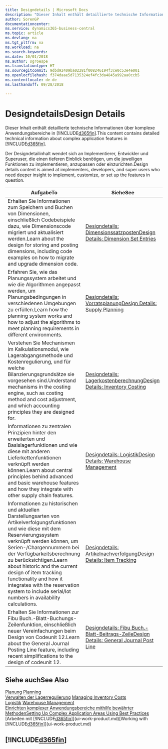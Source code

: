 ```yaml
---
title: Designdetails | Microsoft Docs
description: "Dieser Inhalt enthält detaillierte technische Informationen über komplexe Anwendungsbereiche in  Business Central."
author: SorenGP
documentationcenter: 
ms.service: dynamics365-business-central
ms.topic: article
ms.devlang: na
ms.tgt_pltfrm: na
ms.workload: na
ms.search.keywords: 
ms.date: 10/01/2018
ms.author: sgroespe
ms.translationtype: HT
ms.sourcegitcommit: 9dbd92409ba02281f008246194f3ce0c53e4e001
ms.openlocfilehash: f374daae5d7135324ef4fc3da4845a992aa0ccb5
ms.contentlocale: de-de
ms.lasthandoff: 09/28/2018

---
```

# <a name="design-details"></a><span data-ttu-id="c31e2-103">Designdetails</span><span class="sxs-lookup"><span data-stu-id="c31e2-103">Design Details</span></span>
<span data-ttu-id="c31e2-104">Dieser Inhalt enthält detaillierte technische Informationen über komplexe Anwendungsbereiche in [!INCLUDE[d365fin](includes/d365fin_md.md)].</span><span class="sxs-lookup"><span data-stu-id="c31e2-104">This content contains detailed technical information about complex application features in [!INCLUDE[d365fin](includes/d365fin_md.md)].</span></span>  

 <span data-ttu-id="c31e2-105">Der Designdetailinhalt wendet sich an Implementierer, Entwickler und Superuser, die einen tieferen Einblick benötigen, um die jeweiligen Funktionen zu implementieren, anzupassen oder einzurichten.</span><span class="sxs-lookup"><span data-stu-id="c31e2-105">Design details content is aimed at implementers, developers, and super users who need deeper insight to implement, customize, or set up the features in question.</span></span>  

|<span data-ttu-id="c31e2-106">**Aufgabe**</span><span class="sxs-lookup"><span data-stu-id="c31e2-106">**To**</span></span>|<span data-ttu-id="c31e2-107">**Siehe**</span><span class="sxs-lookup"><span data-stu-id="c31e2-107">**See**</span></span>|  
|------------|-------------|  
|<span data-ttu-id="c31e2-108">Erhalten Sie Informationen zum Speichern und Buchen von Dimensionen, einschließlich Codebeispiele dazu, wie Dimensionscode migriert und aktualisiert werden.</span><span class="sxs-lookup"><span data-stu-id="c31e2-108">Learn about the design for storing and posting dimensions, including code examples on how to migrate and upgrade dimension code.</span></span>|[<span data-ttu-id="c31e2-109">Designdetails: Dimensionssatzposten</span><span class="sxs-lookup"><span data-stu-id="c31e2-109">Design Details: Dimension Set Entries</span></span>](design-details-dimension-set-entries.md)|  
|<span data-ttu-id="c31e2-110">Erfahren Sie, wie das Planungssystem arbeitet und wie die Algorithmen angepasst werden, um Planungsbedingungen in verschiedenen Umgebungen zu erfüllen.</span><span class="sxs-lookup"><span data-stu-id="c31e2-110">Learn how the planning system works and how to adjust the algorithms to meet planning requirements in different environments.</span></span>|[<span data-ttu-id="c31e2-111">Designdetails: Vorratsplanung</span><span class="sxs-lookup"><span data-stu-id="c31e2-111">Design Details: Supply Planning</span></span>](design-details-supply-planning.md)|  
|<span data-ttu-id="c31e2-112">Verstehen Sie Mechanismen im Kalkulationsmodul, wie Lagerabgangsmethode und Kostenregulierung, und für welche Bilanzierungsgrundsätze sie vorgesehen sind.</span><span class="sxs-lookup"><span data-stu-id="c31e2-112">Understand mechanisms in the costing engine, such as costing method and cost adjustment, and which accounting principles they are designed for.</span></span>|[<span data-ttu-id="c31e2-113">Designdetails: Lagerkostenberechnung</span><span class="sxs-lookup"><span data-stu-id="c31e2-113">Design Details: Inventory Costing</span></span>](design-details-inventory-costing.md)|  
|<span data-ttu-id="c31e2-114">Informationen zu zentralen Prinzipien hinter den erweiterten und Basislagerfunktionen und wie diese mit anderen Lieferkettenfunktionen verknüpft werden können.</span><span class="sxs-lookup"><span data-stu-id="c31e2-114">Learn about central principles behind advanced and basic warehouse features and how they integrate with other supply chain features.</span></span>|[<span data-ttu-id="c31e2-115">Designdetails: Logistik</span><span class="sxs-lookup"><span data-stu-id="c31e2-115">Design Details: Warehouse Management</span></span>](design-details-warehouse-management.md)|  
|<span data-ttu-id="c31e2-116">Informationen zu historischen und aktuellen Darstellungsarten von Artikelverfolgungsfunktionen und wie diese mit dem Reservierungssystem verknüpft werden können, um Serien-/Chargennummern bei der Verfügbarkeitsberechnung zu berücksichtigen.</span><span class="sxs-lookup"><span data-stu-id="c31e2-116">Learn about historic and the current design of item tracking functionality and how it integrates with the reservation system to include serial/lot numbers in availability calculations.</span></span>|[<span data-ttu-id="c31e2-117">Designdetails: Artikelnachverfolgung</span><span class="sxs-lookup"><span data-stu-id="c31e2-117">Design Details: Item Tracking</span></span>](design-details-item-tracking.md)|  
|<span data-ttu-id="c31e2-118">Erhalten Sie Informationen zur Fibu Buch.-Blatt-Buchungs-Zeilenfunktion, einschließlich neuer Vereinfachungen beim Design von Codeunit 12.</span><span class="sxs-lookup"><span data-stu-id="c31e2-118">Learn about the General Journal Posting Line feature, including recent simplifications to the design of codeunit 12.</span></span>|[<span data-ttu-id="c31e2-119">Designdetails: Fibu Buch.-Blatt-Beitrags-Zeile</span><span class="sxs-lookup"><span data-stu-id="c31e2-119">Design Details: General Journal Post Line</span></span>](design-details-general-journal-post-line.md)|  

## <a name="see-also"></a><span data-ttu-id="c31e2-120">Siehe auch</span><span class="sxs-lookup"><span data-stu-id="c31e2-120">See Also</span></span>  
 <span data-ttu-id="c31e2-121">[Planung](production-planning.md) </span><span class="sxs-lookup"><span data-stu-id="c31e2-121">[Planning](production-planning.md) </span></span>  
 <span data-ttu-id="c31e2-122">[Verwalten der Lagerregulierung](finance-manage-inventory-costs.md) </span><span class="sxs-lookup"><span data-stu-id="c31e2-122">[Managing Inventory Costs](finance-manage-inventory-costs.md) </span></span>  
 <span data-ttu-id="c31e2-123">[Logistik](warehouse-manage-warehouse.md) </span><span class="sxs-lookup"><span data-stu-id="c31e2-123">[Warehouse Management](warehouse-manage-warehouse.md) </span></span>  
 [<span data-ttu-id="c31e2-124">Einrichten komplexer Anwendungsbereiche mithilfe bewährter Methoden</span><span class="sxs-lookup"><span data-stu-id="c31e2-124">Setting Up Complex Application Areas Using Best Practices</span></span>](set-up-complex-application-areas-using-best-practices.md)  
 <span data-ttu-id="c31e2-125">[Arbeiten mit [!INCLUDE[d365fin](includes/d365fin_md.md)]](ui-work-product.md)</span><span class="sxs-lookup"><span data-stu-id="c31e2-125">[Working with [!INCLUDE[d365fin](includes/d365fin_md.md)]](ui-work-product.md)</span></span>

 ## [!INCLUDE[d365fin](includes/free_trial_md.md)]  
  

